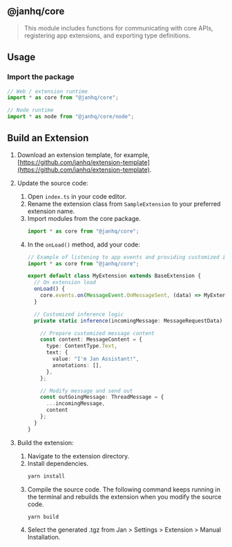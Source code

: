 ## @janhq/core

> This module includes functions for communicating with core APIs, registering app extensions, and exporting type definitions.

## Usage

### Import the package

```js
// Web / extension runtime
import * as core from "@janhq/core";

// Node runtime
import * as node from "@janhq/core/node";
```

## Build an Extension

1. Download an extension template, for example, [https://github.com/janhq/extension-template](https://github.com/janhq/extension-template).

2. Update the source code:
   1. Open `index.ts` in your code editor.
   2. Rename the extension class from `SampleExtension` to your preferred extension name.
   3. Import modules from the core package.
      ```ts
      import * as core from "@janhq/core";
      ```
   4. In the `onLoad()` method, add your code:
      ```ts
      // Example of listening to app events and providing customized inference logic:
      import * as core from "@janhq/core";

      export default class MyExtension extends BaseExtension {
        // On extension load
        onLoad() {
          core.events.on(MessageEvent.OnMessageSent, (data) => MyExtension.inference(data, this));
        }

        // Customized inference logic
        private static inference(incomingMessage: MessageRequestData) {

          // Prepare customized message content
          const content: MessageContent = {
            type: ContentType.Text,
            text: {
              value: "I'm Jan Assistant!",
              annotations: [],
            },
          };

          // Modify message and send out
          const outGoingMessage: ThreadMessage = {
            ...incomingMessage,
            content
          };
        }
      }
      ```
3. Build the extension:
   1. Navigate to the extension directory.
   2. Install dependencies.
      ```bash
      yarn install
      ```
   3. Compile the source code. The following command keeps running in the terminal and rebuilds the extension when you modify the source code.
      ```bash
      yarn build
      ```
   4. Select the generated .tgz from Jan > Settings > Extension > Manual Installation.